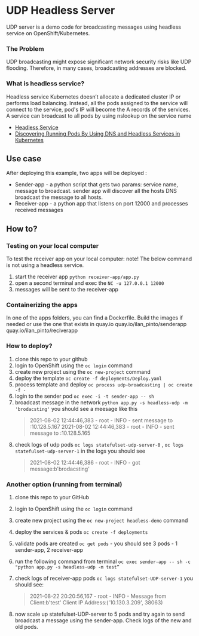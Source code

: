 # UDP Headless Server 

UDP server is a demo code for broadcasting messages using headless service on OpenShift/Kubernetes.

### The Problem
UDP broadcasting might expose significant network security risks like UDP flooding. Therefore, in many cases, broadcasting addresses are blocked.

### What is headless service? 
Headless service Kubernetes doesn’t allocate a dedicated cluster IP or performs load balancing. Instead, all the pods assigned to the service will connect to the service, pod's IP will become the A records of the services.
A service can broadcast to all pods by using nslookup on the service name 
- [Headless Service](https://kubernetes.io/docs/concepts/services-networking/service/#headless-services) 
- [Discovering Running Pods By Using DNS and Headless Services in Kubernetes](https://medium.com/swlh/discovering-running-pods-by-using-dns-and-headless-services-in-kubernetes-7002a50747f4) 





## Use case 
After deploying this example, two apps will be deployed : 
- Sender-app - a python script that gets two params: service name, message to broadcast. sender app will discover all the hosts DNS broadcast the message to all hosts.   
- Receiver-app - a python app that listens on port 12000 and processes received messages 



## How to? 


### Testing on your local computer 
To test the receiver app on your local computer:
note! The below command is not using a headless service. 

1. start the receiver app `python receiver-app/app.py` 
1. open a second terminal and exec the `NC -u 127.0.0.1 12000`
1. messages will be sent to the receiver-app

### Containerizing the apps 
In one of the apps folders, you can find a Dockerfile. Build the images if needed or use the one that exists in quay.io 
quay.io/ilan_pinto/senderapp 
quay.io/ilan_pinto/reciverapp

### How to deploy? 
1. clone this repo to your github
1. login to OpenShift using the `oc login` command 
1. create new project using the `oc new-project` command 
1. deploy the template `oc create -f deployments/Deploy.yaml`
1. process template and deploy `oc process udp-broadcasting | oc create -f -`
1. login to the sender pod `oc exec -i -t sender-app -- sh` 
1. broadcast message in the network `python app.py -s headless-udp -m 'brodacsting'` 
you should see a meesage like this 
    >   2021-08-02 12:44:46,383 - root - INFO - sent message to :10.128.5.167
    >   2021-08-02 12:44:46,383 - root - INFO - sent message to :10.128.5.165
1. check logs of udp pods `oc logs statefulset-udp-server-0` , `oc logs statefulset-udp-server-1`
in the logs you should see 
    >   2021-08-02 12:44:46,386 - root - INFO - got message:b'brodacsting' 

### Another option (running from terminal)
1. clone this repo to your GitHub
1. login to OpenShift using the `oc login` command 
1. create new project using the `oc new-project headless-demo` command
1. deploy the services & pods `oc create -f deployments`
1. validate pods are created `oc get pods` - you should see 3 pods - 1 sender-app, 2 receiver-app  
1. run the following command from terminal `oc exec sender-app -- sh -c "python app.py -s headless-udp -m test”` 
1. check logs of receiver-app pods  `oc logs statefulset-UDP-server-1` you should see: 
    >   2021-08-22 20:20:56,167 - root - INFO - Message from Client:b'test' Client IP Address:('10.130.3.209', 38063)

1. now scale up statefulset-UDP-server to 5 pods and try again to send broadcast a message using the sender-app. Check logs of the new and old pods.   